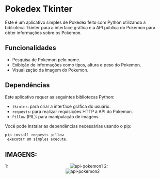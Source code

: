 # Pokedex Tkinter

Este é um aplicativo simples de Pokedex feito com Python utilizando a biblioteca Tkinter para a interface gráfica e a API pública do Pokemon para obter informações sobre os Pokemon.

## Funcionalidades

- Pesquisa de Pokemon pelo nome.
- Exibição de informações como tipos, altura e peso do Pokemon.
- Visualização da imagem do Pokemon.

## Dependências

Este aplicativo requer as seguintes bibliotecas Python:

- `tkinter`: para criar a interface gráfica do usuário.
- `requests`: para realizar requisições HTTP à API do Pokemon.
- `Pillow` (PIL): para manipulação de imagens.

Você pode instalar as dependências necessárias usando o pip:

```bash
pip install requests pillow
 executar um simples execute.
```
## IMAGENS: 
1:
<img width=200px>![api-pokemon1](https://github.com/blueIsaac1/apipokemon-isaac/assets/144810253/df7947fc-e88b-4e0d-96fa-0d06548ebfdf)</img>
2:
<img width=200px>![api-pokemon2](https://github.com/blueIsaac1/apipokemon-isaac/assets/144810253/f8c4d039-3bdc-45e5-b61b-03e72e6e7559)</img>
